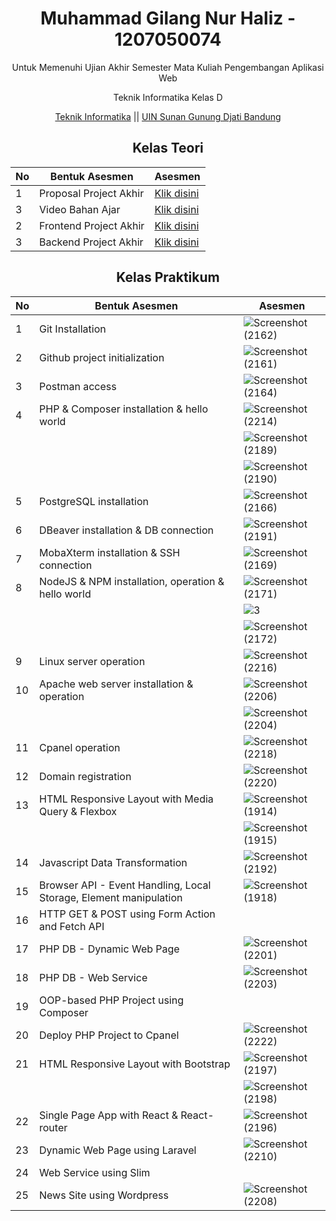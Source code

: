 <div align="center"> 
  <h1> Muhammad Gilang Nur Haliz - 1207050074 </h1> 
  <p>Untuk Memenuhi Ujian Akhir Semester Mata Kuliah Pengembangan Aplikasi Web</p>
  <p>Teknik Informatika Kelas D </p> 
  
  [Teknik Informatika](http://if.uinsgd.ac.id/) || [UIN Sunan Gunung Djati Bandung](https://uinsgd.ac.id/) 
  
</div>


<div align="center"> <h2> Kelas Teori </h2>  </div>

| No | Bentuk Asesmen | Asesmen |
|---|---|---|
| 1 | Proposal Project Akhir | [Klik disini](https://github.com/mgilangnurhlz/2223-IF215007_8-pengembangan-aplikasi-web/blob/main/Proposal.md) |
| 3 | Video Bahan Ajar | [Klik disini](https://youtu.be/AUEFbA2OGEY) |
| 2 | Frontend Project Akhir | [Klik disini](https://github.com/mgilangnurhlz/2223-IF215007_8-pengembangan-aplikasi-web/tree/main/frontend) |
| 3 | Backend Project Akhir | [Klik disini](https://github.com/mgilangnurhlz/2223-IF215007_8-pengembangan-aplikasi-web/tree/main/backend) | 

<div align="center"> <h2> Kelas Praktikum </h2>  </div>

| No | Bentuk Asesmen | Asesmen |
|---|---|---|
| 1 | Git Installation | ![Screenshot (2162)](https://user-images.githubusercontent.com/100754364/208327118-754d07e3-3013-4034-9a3c-078fc6a571cb.png) |
| 2 | Github project initialization | ![Screenshot (2161)](https://user-images.githubusercontent.com/100754364/208327308-8da9cede-890c-45d2-a4ea-0b1c39ca5374.png) |
| 3 | Postman access | ![Screenshot (2164)](https://user-images.githubusercontent.com/100754364/208327414-2921bea8-4b5a-42bf-91c7-d5ed028153fc.png) | 
| 4 | PHP & Composer installation & hello world | ![Screenshot (2214)](https://user-images.githubusercontent.com/100754364/209513759-079dddad-36d1-4bb0-8720-a4ec9ce1eb6d.png) |
| | | ![Screenshot (2189)](https://user-images.githubusercontent.com/100754364/209422478-66480f0d-cfb9-4c94-872a-025e67cd5dae.png) |
| | | ![Screenshot (2190)](https://user-images.githubusercontent.com/100754364/209422498-3052be01-aa87-4976-b629-0951d984a37a.png) |
| 5 | PostgreSQL installation | ![Screenshot (2166)](https://user-images.githubusercontent.com/100754364/208327786-c96636cd-c0d6-49d7-a02f-5421dd7d6bc8.png) |
| 6 | DBeaver installation & DB connection |![Screenshot (2191)](https://user-images.githubusercontent.com/100754364/209422531-9af1bf7b-dd89-45bd-bcb0-9e136e0106ff.png) |
| 7 | MobaXterm installation & SSH connection | ![Screenshot (2169)](https://user-images.githubusercontent.com/100754364/208328262-3fe805a4-7705-449b-90c1-17eabc63b405.png) |
| 8 | NodeJS & NPM installation, operation & hello world | ![Screenshot (2171)](https://user-images.githubusercontent.com/100754364/208329586-4520e889-2df2-48e4-a174-67635bf9b48a.png) |
| | | ![3](https://user-images.githubusercontent.com/100754364/208329990-71f5a17c-1763-4b55-9220-6cd3999b88ff.png) |
| | | ![Screenshot (2172)](https://user-images.githubusercontent.com/100754364/208330013-31cb5cdb-9684-4576-82a3-757c66beb633.png) |
| 9 | Linux server operation | ![Screenshot (2216)](https://user-images.githubusercontent.com/100754364/209665314-a9ba007d-4fea-4b2b-aabc-6f1ee6919f6f.png) |
| 10 | Apache web server installation & operation | ![Screenshot (2206)](https://user-images.githubusercontent.com/100754364/209489168-631f8086-aba6-46b5-9300-f338aed733fa.png) |
| | | ![Screenshot (2204)](https://user-images.githubusercontent.com/100754364/209489171-bea4d9a8-b57f-4824-a110-2d9ac181dbff.png) |
| 11 | Cpanel operation | ![Screenshot (2218)](https://user-images.githubusercontent.com/100754364/209665708-2ecea5fb-bf9e-4656-9f09-a67fff32fea9.png) |
| 12 | Domain registration | ![Screenshot (2220)](https://user-images.githubusercontent.com/100754364/209666018-ccd6ead5-e357-4ab1-b395-d64ecbd46f6d.png) |
| 13 | HTML Responsive Layout with Media Query & Flexbox | ![Screenshot (1914)](https://user-images.githubusercontent.com/100754364/190939988-a69708ff-f6cc-4868-804e-b4621dea88dc.png) |
| | | ![Screenshot (1915)](https://user-images.githubusercontent.com/100754364/190939991-f37fc471-e6ed-48d0-9dcc-b85e8680fd3e.png) |
| 14 | Javascript Data Transformation | ![Screenshot (2192)](https://user-images.githubusercontent.com/100754364/209422568-e900abbd-1e62-4422-a8e4-10feb8e98db9.png) |
| 15 | Browser API - Event Handling, Local Storage, Element manipulation | ![Screenshot (1918)](https://user-images.githubusercontent.com/100754364/191556387-7a253754-a0fd-4ada-8c7e-9624ae0ea096.png) |
| 16 | HTTP GET & POST using Form Action and Fetch API |  |
| 17 | PHP DB - Dynamic Web Page | ![Screenshot (2201)](https://user-images.githubusercontent.com/100754364/209489261-a0731e7e-ba55-47e0-9100-d5bb34be389c.png) |
| 18 | PHP DB - Web Service | ![Screenshot (2203)](https://user-images.githubusercontent.com/100754364/209489294-cee98225-f967-4568-b987-02a417535f1c.png) |
| 19 | OOP-based PHP Project using Composer | |
| 20 | Deploy PHP Project to Cpanel | ![Screenshot (2222)](https://user-images.githubusercontent.com/100754364/209666679-c9563bf1-89d9-4764-8b1a-694eec1fa63d.png) |
| 21 | HTML Responsive Layout with Bootstrap | ![Screenshot (2197)](https://user-images.githubusercontent.com/100754364/209424792-b2747133-ff3e-428b-89ff-0ed55a2a8535.png) |
| | | ![Screenshot (2198)](https://user-images.githubusercontent.com/100754364/209424806-998393d8-5d29-47a8-bc78-cacb7419cf63.png) |
| 22 | Single Page App with React & React-router | ![Screenshot (2196)](https://user-images.githubusercontent.com/100754364/209424772-e6e41546-b4d3-4c82-8608-8b1fd8221d22.png) |
| 23 | Dynamic Web Page using Laravel | ![Screenshot (2210)](https://user-images.githubusercontent.com/100754364/209506465-db266a91-89a2-409f-9279-ea9c1f4d0100.png) |
| 24 | Web Service using Slim | |
| 25 | News Site using Wordpress | ![Screenshot (2208)](https://user-images.githubusercontent.com/100754364/209491495-1f0532f7-fcde-4cf3-8d7e-340c21979fb3.png) |
